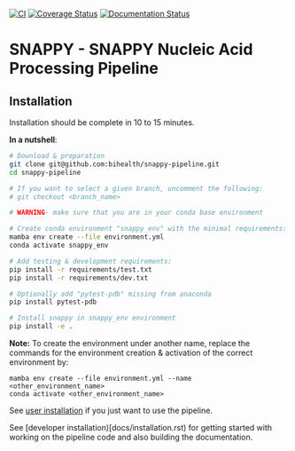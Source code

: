 [![CI](https://github.com/bihealth/snappy-pipeline/workflows/CI/badge.svg?branch=main)](https://github.com/bihealth/snappy-pipeline/actions/workflows/main.yml)
[![Coverage Status](https://coveralls.io/repos/github/bihealth/snappy-pipeline/badge.svg?branch=master)](https://coveralls.io/github/bihealth/snappy-pipeline?branch=master)
[![Documentation Status](https://readthedocs.org/projects/snappy-pipeline/badge/?version=latest)](https://snappy-pipeline.readthedocs.io/en/latest/?badge=latest)

# SNAPPY - SNAPPY Nucleic Acid Processing Pipeline

## Installation

Installation should be complete in 10 to 15 minutes.

**In a nutshell**:

```bash
# Download & preparation
git clone git@github.com:bihealth/snappy-pipeline.git
cd snappy-pipeline

# If you want to select a given branch, uncomment the following:
# git checkout <branch_name>

# WARNING- make sure that you are in your conda base environment

# Create conda environment "snappy_env" with the minimal requirements:
mamba env create --file environment.yml
conda activate snappy_env

# Add testing & development requirements:
pip install -r requirements/test.txt
pip install -r requirements/dev.txt

# Optionally add "pytest-pdb" missing from anaconda
pip install pytest-pdb

# Install snappy in snappy_env environment
pip install -e .
```

**Note:** To create the environment under another name, replace the commands for the environment creation & activation of the correct environment by:

```
mamba env create --file environment.yml --name <other_environment_name>
conda activate <other_environment_name>
```


See [user installation](docs/quickstart.rst) if you just want to use the pipeline.

See [developer installation)[docs/installation.rst) for getting started with working on the pipeline code and also building the documentation.

